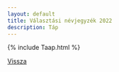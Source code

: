 ```yaml
---
layout: default
title: Választási névjegyzék 2022
description: Táp
---
```


{% include Taap.html %}

[Vissza](./)